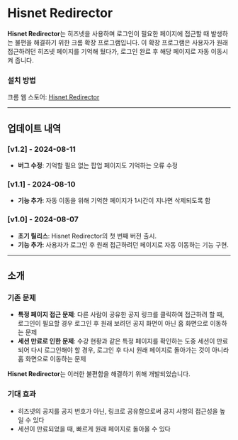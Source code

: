 # Hisnet Redirector

**Hisnet Redirector**는 히즈넷을 사용하며 로그인이 필요한 페이지에 접근할 때 발생하는 불편을 해결하기 위한 크롬 확장 프로그램입니다. 이 확장 프로그램은 사용자가 원래 접근하려던 히즈넷 페이지를 기억해 뒀다가, 로그인 완료 후 해당 페이지로 자동 이동시켜 줍니다.


### 설치 방법
크롬 웹 스토어: [Hisnet Redirector](https://chromewebstore.google.com/detail/hisnet-redirector/nomblfjgcjgmibkdopnpcndmommpklfh)

---

## 업데이트 내역

### [v1.2] - 2024-08-11
- **버그 수정**: 기억할 필요 없는 팝업 페이지도 기억하는 오류 수정

### [v1.1] - 2024-08-10
- **기능 추가**: 자동 이동을 위해 기억한 페이지가 1시간이 지나면 삭제되도록 함

### [v1.0] - 2024-08-07
- **초기 릴리스**: Hisnet Redirector의 첫 번째 버전 출시.
- **기능 추가**: 사용자가 로그인 후 원래 접근하려던 페이지로 자동 이동하는 기능 구현.

---
## 소개

### 기존 문제

- **특정 페이지 접근 문제**: 다른 사람이 공유한 공지 링크를 클릭하여 접근하려 할 때, 로그인이 필요할 경우 로그인 후 원래 보려던 공지 화면이 아닌 홈 화면으로 이동하는 문제
- **세션 만료로 인한 문제**: 수강 현황과 같은 특정 페이지를 확인하는 도중 세션이 만료되어 다시 로그인해야 할 경우, 로그인 후 다시 원래 페이지로 돌아가는 것이 아니라 홈 화면으로 이동하는 문제

**Hisnet Redirector**는 이러한 불편함을 해결하기 위해 개발되었습니다.

### 기대 효과

- 히즈넷의 공지를 공지 번호가 아닌, 링크로 공유함으로써 공지 사항의 접근성을 높일 수 있다
- 세션이 만료되었을 때, 빠르게 원래 페이지로 돌아올 수 있다
